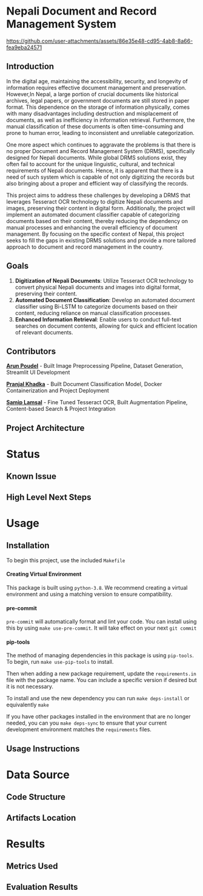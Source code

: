 # Nepali Document and Record Management System



https://github.com/user-attachments/assets/86e35e48-cd95-4ab8-8a66-fea9eba24571



## Introduction
In the digital age, maintaining the accessibility, security, and longevity of information requires effective document management and preservation. However,In Nepal, a large portion of crucial documents like historical archives, legal papers, or government documents are still stored in paper format. This dependence on the storage of information physically, comes with many disadvantages including destruction and misplacement of documents, as well as inefficiency in information retrieval.  Furthermore, the manual classification of these documents is often time-consuming and prone to human error, leading to inconsistent and unreliable categorization.

One more aspect which continues to aggravate the problems is that there is no proper Document and Record Management System (DRMS), specifically designed for Nepali documents. While global DRMS solutions exist, they often fail to account for the unique linguistic, cultural, and technical requirements of Nepali documents. Hence, it is apparent that there is a need of such system which is capable of not only digitizing the records but also bringing about a proper and efficient way of classifying the records.

This project aims to address these challenges by developing a DRMS that leverages Tesseract OCR technology to digitize Nepali documents and images, preserving their content in digital form. Additionally, the project will implement an automated document classifier capable of categorizing documents based on their content, thereby reducing the dependency on manual processes and enhancing the overall efficiency of document management. By focusing on the specific context of Nepal, this project seeks to fill the gaps in existing DRMS solutions and provide a more tailored approach to document and record management in the country.
## Goals
1. **Digitization of Nepali Documents**: Utilize Tesseract OCR technology to convert physical Nepali documents and images into digital format, preserving their content.
2. **Automated Document Classification**: Develop an automated document classifier using Bi-LSTM to categorize documents based on their content, reducing reliance on manual classification processes.
3. **Enhanced Information Retrieval**: Enable users to conduct full-text searches on document contents, allowing for quick and efficient location of relevant documents.
## Contributors
[**Arun Poudel**](https://github.com/poudelarun) - Built Image Preprocessing Pipeline, Dataset Generation, Streamlit UI Development

[**Pranjal Khadka**](https://github.com/pranzalkhadka) - Built Document Classification Model, Docker Containerization and Project Deployment

[**Samip Lamsal**](https://github.com/lamsalsamip1) - Fine Tuned Tesseract OCR, Built Augmentation Pipeline, Content-based Search & Project Integration


## Project Architecture

# Status
## Known Issue
## High Level Next Steps


# Usage
## Installation
To begin this project, use the included `Makefile`

#### Creating Virtual Environment

This package is built using `python-3.8`. 
We recommend creating a virtual environment and using a matching version to ensure compatibility.

#### pre-commit

`pre-commit` will automatically format and lint your code. You can install using this by using
`make use-pre-commit`. It will take effect on your next `git commit`

#### pip-tools

The method of managing dependencies in this package is using `pip-tools`. To begin, run `make use-pip-tools` to install. 

Then when adding a new package requirement, update the `requirements.in` file with 
the package name. You can include a specific version if desired but it is not necessary. 

To install and use the new dependency you can run `make deps-install` or equivalently `make`

If you have other packages installed in the environment that are no longer needed, you can you `make deps-sync` to ensure that your current development environment matches the `requirements` files. 

## Usage Instructions


# Data Source
## Code Structure
## Artifacts Location

# Results
## Metrics Used
## Evaluation Results
